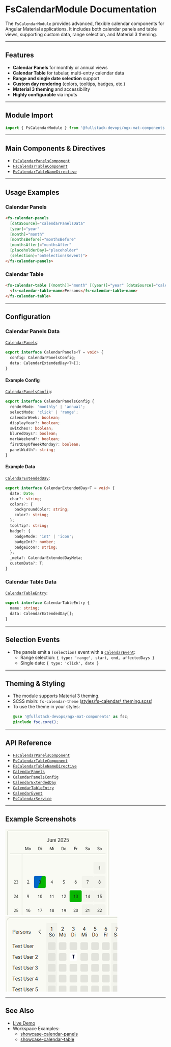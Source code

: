 # FsCalendarModule Documentation

The `FsCalendarModule` provides advanced, flexible calendar components for Angular Material applications. It includes both calendar panels and table views, supporting custom data, range selection, and Material 3 theming.

---

## Features

- **Calendar Panels** for monthly or annual views
- **Calendar Table** for tabular, multi-entry calendar data
- **Range and single date selection** support
- **Custom day rendering** (colors, tooltips, badges, etc.)
- **Material 3 theming** and accessibility
- **Highly configurable** via inputs

---

## Module Import

```ts
import { FsCalendarModule } from '@fullstack-devops/ngx-mat-components';
```

---

## Main Components & Directives

- [`FsCalendarPanelsComponent`](../projects/ngx-mat-components/src/fs-calendar/calendar-panels/calendar-panels.component.ts)
- [`FsCalendarTableComponent`](../projects/ngx-mat-components/src/fs-calendar/calendar-table/fs-calendar-table.component.ts)
- [`FsCalendarTableNameDirective`](../projects/ngx-mat-components/src/fs-calendar/directives/fs-calendar-table-name.directive.ts)

---

## Usage Examples

### Calendar Panels

```html
<fs-calendar-panels
  [dataSource]="calendarPanelsData"
  [year]="year"
  [month]="month"
  [monthsBefore]="monthsBefore"
  [monthsAfter]="monthsAfter"
  [placeholderDay]="placeholder"
  (selection)="onSelection($event)">
</fs-calendar-panels>
```

### Calendar Table

```html
<fs-calendar-table [(month)]="month" [(year)]="year" [dataSource]="calendarTableData">
  <fs-calendar-table-name>Persons</fs-calendar-table-name>
</fs-calendar-table>
```

---

## Configuration

### Calendar Panels Data

[`CalendarPanels`](../projects/ngx-mat-components/src/fs-calendar/calendar.models.ts):

```ts
export interface CalendarPanels<T = void> {
  config: CalendarPanelsConfig;
  data: CalendarExtendedDay<T>[];
}
```

#### Example Config

[`CalendarPanelsConfig`](../projects/ngx-mat-components/src/fs-calendar/calendar.models.ts):

```ts
export interface CalendarPanelsConfig {
  renderMode: 'monthly' | 'annual';
  selectMode: 'click' | 'range';
  calendarWeek: boolean;
  displayYear?: boolean;
  switches?: boolean;
  bluredDays?: boolean;
  markWeekend?: boolean;
  firstDayOfWeekMonday?: boolean;
  panelWidth?: string;
}
```

#### Example Data

[`CalendarExtendedDay`](../projects/ngx-mat-components/src/fs-calendar/calendar.models.ts):

```ts
export interface CalendarExtendedDay<T = void> {
  date: Date;
  char?: string;
  colors?: {
    backgroundColor: string;
    color?: string;
  };
  toolTip?: string;
  badge?: {
    badgeMode: 'int' | 'icon';
    badgeInt?: number;
    badgeIcon?: string;
  };
  _meta?: CalendarExtendedDayMeta;
  customData?: T;
}
```

### Calendar Table Data

[`CalendarTableEntry`](../projects/ngx-mat-components/src/fs-calendar/calendar.models.ts):

```ts
export interface CalendarTableEntry {
  name: string;
  data: CalendarExtendedDay[];
}
```

---

## Selection Events

- The panels emit a `(selection)` event with a [`CalendarEvent`](../projects/ngx-mat-components/src/fs-calendar/calendar.models.ts):
  - Range selection: `{ type: 'range', start, end, affectedDays }`
  - Single date: `{ type: 'click', date }`

---

## Theming & Styling

- The module supports Material 3 theming.
- SCSS mixin: `fs-calendar-theme` ([styles/fs-calendar/_theming.scss](../projects/ngx-mat-components/styles/fs-calendar/_theming.scss))
- To use the theme in your styles:
  ```scss
  @use '@fullstack-devops/ngx-mat-components' as fsc;
  @include fsc.core();
  ```

---

## API Reference

- [`FsCalendarPanelsComponent`](../projects/ngx-mat-components/src/fs-calendar/calendar-panels/calendar-panels.component.ts)
- [`FsCalendarTableComponent`](../projects/ngx-mat-components/src/fs-calendar/calendar-table/fs-calendar-table.component.ts)
- [`FsCalendarTableNameDirective`](../projects/ngx-mat-components/src/fs-calendar/directives/fs-calendar-table-name.directive.ts)
- [`CalendarPanels`](../projects/ngx-mat-components/src/fs-calendar/calendar.models.ts)
- [`CalendarPanelsConfig`](../projects/ngx-mat-components/src/fs-calendar/calendar.models.ts)
- [`CalendarExtendedDay`](../projects/ngx-mat-components/src/fs-calendar/calendar.models.ts)
- [`CalendarTableEntry`](../projects/ngx-mat-components/src/fs-calendar/calendar.models.ts)
- [`CalendarEvent`](../projects/ngx-mat-components/src/fs-calendar/calendar.models.ts)
- [`FsCalendarService`](../projects/ngx-mat-components/src/fs-calendar/services/fs-calendar.service.ts)

---

## Example Screenshots

![Calendar Panels Example](../projects/lib-workspace/src/assets/calendar-panels-shot.png)
![Calendar Table Example](../projects/lib-workspace/src/assets/calendar-table-shot.png)

---

## See Also

- [Live Demo](https://fullstack-devops.github.io/ngx-mat-components)
- Workspace Examples:
  - [showcase-calendar-panels](https://github.com/fullstack-devops/ngx-mat-components/tree/main/projects/lib-workspace/src/app/content/showcase-calendar-panels)
  - [showcase-calendar-table](https://github.com/fullstack-devops/ngx-mat-components/tree/main/projects/lib-workspace/src/app/content/showcase-calendar-table)